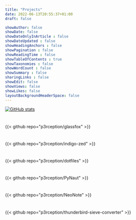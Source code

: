 ```yaml
---
title: "Projects"
date: 2022-06-13T20:55:37+01:00
draft: false

showAuthor: false
showDate: false
showDateOnlyInArticle : false
showDateUpdated : false
showHeadingAnchors : false
showPagination : false
showReadingTime : false
showTableOfContents : true
showTaxonomies : false 
showWordCount : false
showSummary : false
sharingLinks : false
showEdit: false
showViews: false
showLikes: false
layoutBackgroundHeaderSpace: false
---
```


[![GitHub stats](https://github-readme-stats.vercel.app/api?username=p3rception&show_icons=true&hide=issues&hide_title=true&title_color=28A2E3&text_color=FFFFFF&icon_color=4DBCEA&bg_color=00000000&border_color=334155&hide_border=false&border_radius=10&hide_rank=false&rank_icon=github&custom_title=Github%20Statistics&text_bold=true&ring_color=4DBCEA&show=prs_merged_percentage)](https://github.com/anuraghazra/github-readme-stats)
#
{{< github repo="p3rception/glassfox" >}}
#
{{< github repo="p3rception/indigo-zed" >}}
#
{{< github repo="p3rception/dotfiles" >}}
#
{{< github repo="p3rception/PyNaut" >}}
#
{{< github repo="p3rception/NeoNote" >}}
#
{{< github repo="p3rception/thunderbird-sieve-converter" >}}


